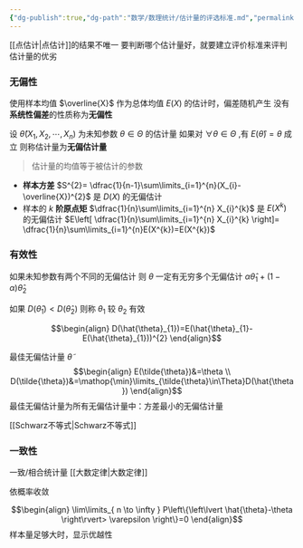```yaml
---
{"dg-publish":true,"dg-path":"数学/数理统计/估计量的评选标准.md","permalink":"/数学/数理统计/估计量的评选标准/","dgPassFrontmatter":true,"noteIcon":"","created":"2024-05-24T12:33:14.785+08:00","updated":"2024-06-08T00:18:47.843+08:00"}
---
```


[[点估计\|点估计]]的结果不唯一
要判断哪个估计量好，就要建立评价标准来评判估计量的优劣
### 无偏性
使用样本均值 $\overline{X}$ 作为总体均值 $E(X)$ 的估计时，偏差随机产生
没有**系统性偏差**的性质称为**无偏性**

设 $\hat{\theta}(X_{1},X_{2},\cdots,X_{n})$ 为未知参数 $\theta \in\Theta$ 的估计量
如果对 $\forall\theta \in\Theta$ ,有 $E(\hat{\theta})=\theta$ 成立
则称估计量为**无偏估计量**
>估计量的均值等于被估计的参数

- **样本方差** $S^{2}= \dfrac{1}{n-1}\sum\limits_{i=1}^{n}(X_{i}-\overline{X})^{2}$ 是 $D(X)$ 的无偏估计
- 样本的 $k$ **阶原点矩** $\dfrac{1}{n}\sum\limits_{i=1}^{n} X_{i}^{k}$ 是 $E(X^{k})$ 的无偏估计
	$E\left[ \dfrac{1}{n}\sum\limits_{i=1}^{n} X_{i}^{k} \right]= \dfrac{1}{n}\sum\limits_{i=1}^{n}E(X^{k})=E(X^{k})$ 


### 有效性
如果未知参数有两个不同的无偏估计
则 $\theta$ 一定有无穷多个无偏估计
$\alpha  \hat{\theta}_{1}+(1-\alpha)\hat{\theta}_{2}$

如果 $D(\hat{\theta}_{1})<D(\hat{\theta}_{2})$   则称 $\theta_{1}$ 较 $\theta_{2}$ 有效

$$\begin{align}
D(\hat{\theta}_{1})=E(\hat{\theta}_{1}-E(\hat{\theta}_{1}))^{2}
\end{align}$$


最佳无偏估计量 $\tilde{\theta}$
$$\begin{align}
E(\tilde{\theta})&=\theta \\
D(\tilde{\theta})&=\mathop{\min}\limits_{\tilde{\theta}\in\Theta}D(\hat{\theta}) 
\end{align}$$
最佳无偏估计量为所有无偏估计量中：方差最小的无偏估计量

[[Schwarz不等式\|Schwarz不等式]]

### 一致性
一致/相合统计量
[[大数定律\|大数定律]]

依概率收敛

$$\begin{align}
\lim\limits_{ n \to \infty } P\left\{\left\lvert  \hat{\theta}-\theta \right\rvert> \varepsilon \right\}=0
\end{align}$$
样本量足够大时，显示优越性



